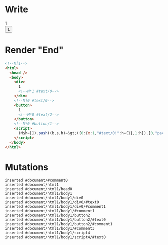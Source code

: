 # Write
  <!M[1><div>1<!M*1 #text/0></div><!M]0 #text/0><button>1<!M*0 #text/2></button><!M*0 #button/1><script>(M$h=[]).push((b,s,h)=>({0:{x:1,"#text/0!":h={}},1:h}),[0,"packages/translator-tags/src/__tests__/fixtures/define-tag-render-closure/template.marko_0_x",])</script>


# Render "End"
```html
<!--M[1-->
<html>
  <head />
  <body>
    <div>
      1
      <!--M*1 #text/0-->
    </div>
    <!--M]0 #text/0-->
    <button>
      1
      <!--M*0 #text/2-->
    </button>
    <!--M*0 #button/1-->
    <script>
      (M$h=[]).push((b,s,h)=&gt;({0:{x:1,"#text/0!":h={}},1:h}),[0,"packages/translator-tags/src/__tests__/fixtures/define-tag-render-closure/template.marko_0_x",])
    </script>
  </body>
</html>
```

# Mutations
```
inserted #document/#comment0
inserted #document/html1
inserted #document/html1/head0
inserted #document/html1/body1
inserted #document/html1/body1/div0
inserted #document/html1/body1/div0/#text0
inserted #document/html1/body1/div0/#comment1
inserted #document/html1/body1/#comment1
inserted #document/html1/body1/button2
inserted #document/html1/body1/button2/#text0
inserted #document/html1/body1/button2/#comment1
inserted #document/html1/body1/#comment3
inserted #document/html1/body1/script4
inserted #document/html1/body1/script4/#text0
```